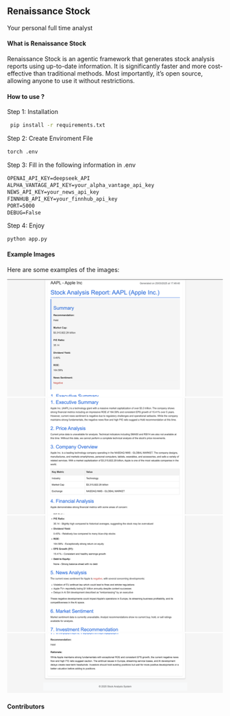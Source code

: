 ## Renaissance Stock
Your personal full time analyst 
#### What is Renaissance Stock
Renaissance Stock is an agentic framework that generates stock analysis reports using up-to-date information. It is significantly faster and more cost-effective than traditional methods. Most importantly, it’s open source, allowing anyone to use it without restrictions.


#### How to use ?
Step 1: Installation
```bash
 pip install -r requirements.txt
```

Step 2: Create Enviroment File
```bash 
torch .env
```

Step 3: Fill in the following information in .env
```
OPENAI_API_KEY=deepseek_API 
ALPHA_VANTAGE_API_KEY=your_alpha_vantage_api_key
NEWS_API_KEY=your_news_api_key
FINNHUB_API_KEY=your_finnhub_api_key
PORT=5000
DEBUG=False
```

Step 4: Enjoy
```bash
python app.py
``` 

#### Example Images

Here are some examples of the images:

![Apple 1](examples/apple_1.png)
![Apple 2](examples/apple_2.png)
![Apple 3](examples/apple_3.png)
![Apple 4](examples/apple_4.png)

#### Contributors
